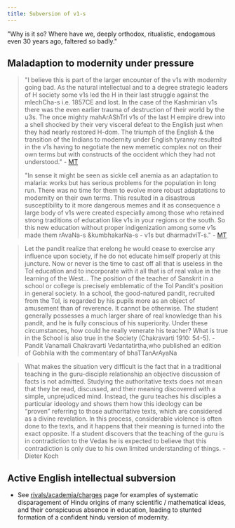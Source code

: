 ```yaml
---
title: Subversion of v1-s
---
```


"Why is it so? Where have we, deeply orthodox, ritualistic, endogamous even 30 years ago, faltered so badly."


## Maladaption to modernity under pressure
> "I believe this is part of the larger encounter of the v1s with modernity going bad. As the natural intellectual and to a degree strategic leaders of H society some v1s led the H in their last struggle against the mlechCha-s i.e. 1857CE and lost. In the case of the Kashmirian v1s there was the even earlier trauma of destruction of their world by the u3s.  The once mighty mahArAShTrI v1s of the last H empire drew into a shell shocked by their very visceral defeat to the English just when they had nearly restored H-dom. The triumph of the English & the transition of the Indians to modernity under English tyranny resulted in the v1s having to negotiate the new memetic complex not on their own terms but with constructs of the occident which they had not understood."  - [MT](https://twitter.com/blog_supplement/status/1218980265952976896)
> 
> "In sense it might be seen as sickle cell anemia as an adaptation to malaria: works but has serious problems for the population in long run. There was no time for them to evolve more robust adaptations to modernity on their own terms. This resulted in a disastrous susceptibility to it more dangerous memes and it as consequence a large body of v1s were created especially among those who retained strong traditions of education like v1s in your regions or the south. So this new education without proper indigenization among some v1s made them rAvaNa-s &kumbhakarNa-s - v1s but dharmadviT-s." - [MT](https://twitter.com/blog_supplement/status/1218980265952976896)

> Let the pandit realize that erelong he would cease to exercise any influence upon society, if he do not educate himself properly at this juncture. Now or never is the time to cast off all that is useless in the Tol education and to incorporate with it all that is of real value in the learning of the West... The position of the teacher of Sanskrit in a school or college is precisely emblematic of the Tol Pandit's position in general society. In a school, the good-natured pandit, recruited from the Tol, is regarded by his pupils more as an object of amusement than of reverence. It cannot be otherwise. The student generally possesses a much larger share of real knowledge than his pandit, and he is fully conscious of his superiority. Under these circumstances, how could he really venerate his teacher? What is true in the School is also true in the Society (Chakravarti 1910: 54-5). - Pandit Vanamali Chakravarti Vedantatirtha,who published an edition of Gobhila with the commentary of bhaTTanArAyaNa

> What makes the situation very difficult is the fact that in a traditional teaching in the guru-disciple relationship an objective discussion of facts is not admitted. Studying the authoritative texts does not mean that they be read, discussed, and their meaning discovered with a simple, unprejudiced mind. Instead, the guru teaches his disciples a particular ideology and shows them how this ideology can be “proven” referring to those authoritative texts, which are considered as a divine revelation. In this process, considerable violence is often done to the texts, and it happens that their meaning is turned into the exact opposite. If a student discovers that the teaching of the guru is in contradiction to the Vedas he is expected to believe that this contradiction is only due to his own limited understanding of things. - Dieter Koch

## Active English intellectual subversion
- See [rivals/academia/charges](../../../../rivals/academia/charges/) page for examples of systematic disparagement of Hindu origins of many scientific / mathematical ideas, and their conspicuous absence in education, leading to stunted formation of a confident hindu version of modernity.